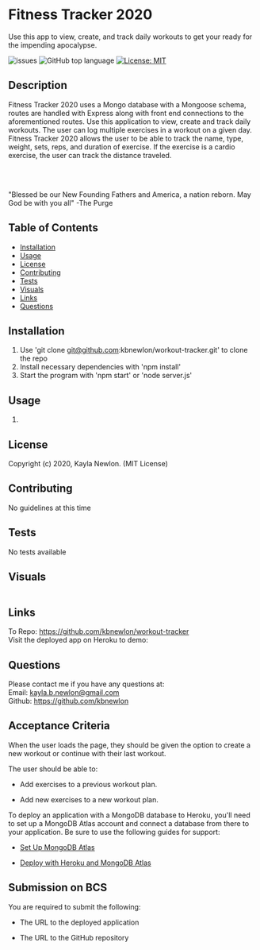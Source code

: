# Fitness Tracker 2020
Use this app to view, create, and track daily workouts to get your ready for the impending apocalypse.

![issues](https://img.shields.io/github/issues/kbnewlon/workout-tracker)
![GitHub top language](https://img.shields.io/github/languages/top/kbnewlon/workout-tracker)
[![License: MIT](https://img.shields.io/badge/License-MIT-yellow.svg)](https://opensource.org/licenses/MIT)
  
## Description 
 Fitness Tracker 2020 uses a Mongo database with a Mongoose schema, routes are handled with Express along with front end connections to the aforementioned routes. Use this application to view, create and track daily workouts. The user can log multiple exercises in a workout on a given day. Fitness Tracker 2020 allows the user to be able to track the name, type, weight, sets, reps, and duration of exercise. If the exercise is a cardio exercise, the user can track the distance traveled. 

<br><br>

 "Blessed be our New Founding Fathers and America, a nation reborn. May God be with you all" -The Purge

## Table of Contents 
* [Installation](#Installation)
* [Usage](#Usage)
* [License](#License)
* [Contributing](#Contributing)
* [Tests](#Tests)
* [Visuals](#Visuals)
* [Links](#Links)
* [Questions](#Questions)

## Installation
1. Use 'git clone git@github.com:kbnewlon/workout-tracker.git' to clone the repo
2. Install necessary dependencies with 'npm install'
3. Start the program with 'npm start' or 'node server.js'

## Usage
1. 

## License
Copyright (c) 2020, Kayla Newlon. (MIT License)

## Contributing 
No guidelines at this time 

## Tests
No tests available 

## Visuals
![]()
## Links
To Repo: https://github.com/kbnewlon/workout-tracker
<br>Visit the deployed app on Heroku to demo: 
 

## Questions 
Please contact me if you have any questions at:
<br>Email: kayla.b.newlon@gmail.com
<br>Github: https://github.com/kbnewlon




## Acceptance Criteria

When the user loads the page, they should be given the option to create a new workout or continue with their last workout.

The user should be able to:

  * Add exercises to a previous workout plan.

  * Add new exercises to a new workout plan.


To deploy an application with a MongoDB database to Heroku, you'll need to set up a MongoDB Atlas account and connect a database from there to your application. Be sure to use the following guides for support:

  * [Set Up MongoDB Atlas](../04-Important/MongoAtlas-Setup.md)

  * [Deploy with Heroku and MongoDB Atlas](../04-Important/MongoAtlas-Deploy.md)



## Submission on BCS

You are required to submit the following:

* The URL to the deployed application

* The URL to the GitHub repository
